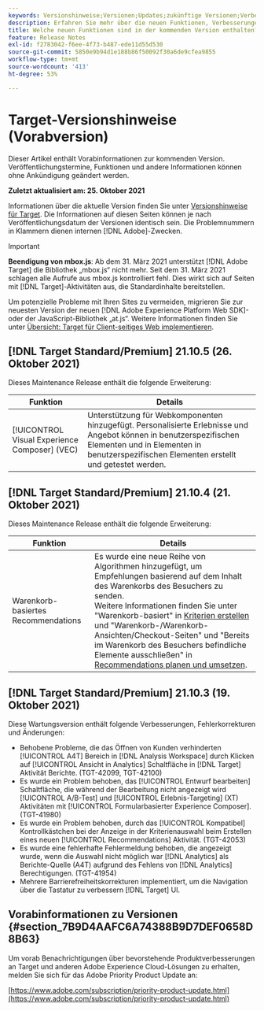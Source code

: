```yaml
---
keywords: Versionshinweise;Versionen;Updates;zukünftige Versionen;Verbesserungen;neue Funktionen;Fehlerbehebungen;Updates;Vorabversion
description: Erfahren Sie mehr über die neuen Funktionen, Verbesserungen und Fehlerbehebungen in der kommenden Version von Adobe Target sowie in den zugehörigen SDKs, APIs und JavaScript-Bibliotheken.
title: Welche neuen Funktionen sind in der kommenden Version enthalten?
feature: Release Notes
exl-id: f2783042-f6ee-4f73-b487-ede11d55d530
source-git-commit: 5850e9b94d1e188b86f50092f30a6de9cfea9855
workflow-type: tm+mt
source-wordcount: '413'
ht-degree: 53%

---
```


# Target-Versionshinweise (Vorabversion)

Dieser Artikel enthält Vorabinformationen zur kommenden Version. Veröffentlichungstermine, Funktionen und andere Informationen können ohne Ankündigung geändert werden.

**Zuletzt aktualisiert am: 25. Oktober 2021**

Informationen über die aktuelle Version finden Sie unter [Versionshinweise für Target](release-notes.md). Die Informationen auf diesen Seiten können je nach Veröffentlichungsdatum der Versionen identisch sein. Die Problemnummern in Klammern dienen internen [!DNL Adobe]-Zwecken.

>[!IMPORTANT]
>
>**Beendigung von mbox.js**: Ab dem 31. März 2021 unterstützt [!DNL Adobe Target] die Bibliothek „mbox.js“ nicht mehr. Seit dem 31. März 2021 schlagen alle Aufrufe aus mbox.js kontrolliert fehl. Dies wirkt sich auf Seiten mit [!DNL Target]-Aktivitäten aus, die Standardinhalte bereitstellen.
>
>Um potenzielle Probleme mit Ihren Sites zu vermeiden, migrieren Sie zur neuesten Version der neuen [!DNL Adobe Experience Platform Web SDK]- oder der JavaScript-Bibliothek „at.js“. Weitere Informationen finden Sie unter [Übersicht: Target für Client-seitiges Web implementieren](/help/c-implementing-target/c-implementing-target-for-client-side-web/implement-target-for-client-side-web.md).

## [!DNL Target Standard/Premium] 21.10.5 (26. Oktober 2021)

Dieses Maintenance Release enthält die folgende Erweiterung:

| Funktion | Details |
| --- | --- |
| [!UICONTROL Visual Experience Composer] (VEC) | Unterstützung für Webkomponenten hinzugefügt. Personalisierte Erlebnisse und Angebot können in benutzerspezifischen Elementen und in Elementen in benutzerspezifischen Elementen erstellt und getestet werden. |

## [!DNL Target Standard/Premium] 21.10.4 (21. Oktober 2021)

Dieses Maintenance Release enthält die folgende Erweiterung:

| Funktion | Details |
| --- | --- |
| Warenkorb-basiertes Recommendations | Es wurde eine neue Reihe von Algorithmen hinzugefügt, um Empfehlungen basierend auf dem Inhalt des Warenkorbs des Besuchers zu senden.<br>Weitere Informationen finden Sie unter &quot;Warenkorb-basiert&quot; in [Kriterien erstellen](/help/c-recommendations/c-algorithms/create-new-algorithm.md) und &quot;Warenkorb-/Warenkorb-Ansichten/Checkout-Seiten&quot; und &quot;Bereits im Warenkorb des Besuchers befindliche Elemente ausschließen&quot; in [Recommendations planen und umsetzen](/help/c-recommendations/plan-implement.md). |

## [!DNL Target Standard/Premium] 21.10.3 (19. Oktober 2021)

Diese Wartungsversion enthält folgende Verbesserungen, Fehlerkorrekturen und Änderungen:

* Behobene Probleme, die das Öffnen von Kunden verhinderten [!UICONTROL A4T] Bereich in [!DNL Analysis Workspace] durch Klicken auf [!UICONTROL Ansicht in Analytics] Schaltfläche in [!DNL Target] Aktivität Berichte. (TGT-42099, TGT-42100)
* Es wurde ein Problem behoben, das [!UICONTROL Entwurf bearbeiten] Schaltfläche, die während der Bearbeitung nicht angezeigt wird [!UICONTROL A/B-Test] und [!UICONTROL Erlebnis-Targeting] (XT) Aktivitäten mit [!UICONTROL Formularbasierter Experience Composer]. (TGT-41980)
* Es wurde ein Problem behoben, durch das [!UICONTROL Kompatibel] Kontrollkästchen bei der Anzeige in der Kriterienauswahl beim Erstellen eines neuen [!UICONTROL Recommendations] Aktivität. (TGT-42053)
* Es wurde eine fehlerhafte Fehlermeldung behoben, die angezeigt wurde, wenn die Auswahl nicht möglich war [!DNL Analytics] als Berichte-Quelle (A4T) aufgrund des Fehlens von [!DNL Analytics] Berechtigungen. (TGT-41954)
* Mehrere Barrierefreiheitskorrekturen implementiert, um die Navigation über die Tastatur zu verbessern [!DNL Target] UI.

## Vorabinformationen zu Versionen {#section_7B9D4AAFC6A74388B9D7DEF0658D8B63}

Um vorab Benachrichtigungen über bevorstehende Produktverbesserungen an Target und anderen Adobe Experience Cloud-Lösungen zu erhalten, melden Sie sich für das Adobe Priority Product Update an:

[https://www.adobe.com/subscription/priority-product-update.html](https://www.adobe.com/subscription/priority-product-update.html)
